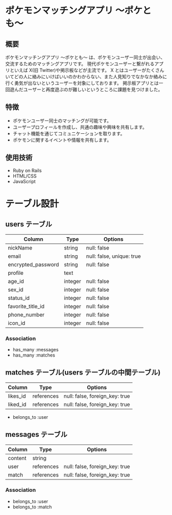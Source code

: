 # ポケモンマッチングアプリ 〜ポケとも〜

## 概要

ポケモンマッチングアプリ 〜ポケとも〜 は、ポケモンユーザー同士が出会い、交流するためのマッチングアプリです。
現代ポケモンユーザーと繋がれるアプリといえば X(旧 Twitter)や掲示板などが主流です。
X とはユーザーがたくさんいてどの人に絡みにいけばいいのかわからない、また人見知りでなかなか絡みに行く勇気が出ないというユーザーを対象にしております。
掲示板アプリとは一回遊んだユーザーと再度遊ぶのが難しいというところに課題を見つけました。

## 特徴

- ポケモンユーザー同士のマッチングが可能です。
- ユーザープロフィールを作成し、共通の趣味や興味を共有します。
- チャット機能を通じてコミュニケーションを取ります。
- ポケモンに関するイベントや情報を共有します。

## 使用技術

- Ruby on Rails
- HTML/CSS
- JavaScript

# テーブル設計

## users テーブル

| Column             | Type    | Options                   |
| ------------------ | ------- | ------------------------- |
| nickName           | string  | null: false               |
| email              | string  | null: false, unique: true |
| encrypted_password | string  | null: false               |
| profile            | text    |                           |
| age_id             | integer | null: false               |
| sex_id             | integer | null: false               |
| status_id          | integer | null: false               |
| favorite_title_id  | integer | null: false               |
| phone_number       | integer | null: false               |
| icon_id            | integer | null: false               |

### Association

- has_many :messages
- has_many :matches

## matches テーブル(users テーブルの中間テーブル)

| Column   | Type       | Options                        |
| -------- | ---------- | ------------------------------ |
| likes_id | references | null: false, foreign_key: true |
| liked_id | references | null: false, foreign_key: true |

- belongs_to :user

## messages テーブル

| Column  | Type       | Options                        |
| ------- | ---------- | ------------------------------ |
| content | string     |                                |
| user    | references | null: false, foreign_key: true |
| match   | references | null: false, foreign_key: true |

### Association

- belongs_to :user
- belongs_to :match
